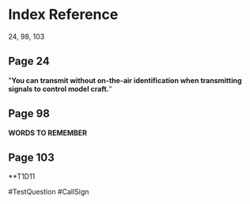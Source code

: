 # Index Reference
24, 98, 103

## Page 24
"**You can transmit without on-the-air identification when transmitting signals to control model craft.**"

## Page 98
**WORDS TO REMEMBER**

## Page 103
**T1D11

#TestQuestion 
#CallSign 